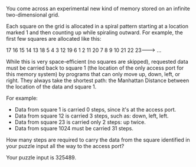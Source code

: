 You come across an experimental new kind of memory stored on an
infinite two-dimensional grid.

Each square on the grid is allocated in a spiral pattern starting at a
location marked 1 and then counting up while spiraling outward. For
example, the first few squares are allocated like this:

17  16  15  14  13
18   5   4   3  12
19   6   1   2  11
20   7   8   9  10
21  22  23---> ...

While this is very space-efficient (no squares are skipped), requested
data must be carried back to square 1 (the location of the only access
port for this memory system) by programs that can only move up, down,
left, or right. They always take the shortest path: the Manhattan
Distance between the location of the data and square 1.

For example:

- Data from square 1 is carried 0 steps, since it's at the access port.
- Data from square 12 is carried 3 steps, such as: down, left, left.
- Data from square 23 is carried only 2 steps: up twice.
- Data from square 1024 must be carried 31 steps.

How many steps are required to carry the data from the square
identified in your puzzle input all the way to the access port?

Your puzzle input is 325489.
